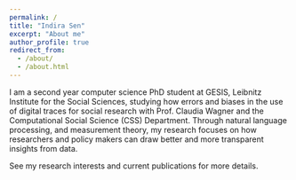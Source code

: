 ```yaml
---
permalink: /
title: "Indira Sen"
excerpt: "About me"
author_profile: true
redirect_from: 
  - /about/
  - /about.html
---
```


I am a second year computer science PhD student at GESIS, Leibnitz Institute for the Social Sciences, studying how errors and biases in the use of digital traces for social research with Prof. Claudia Wagner and the Computational Social Science (CSS) Department. Through natural language processing, and measurement theory, my research focuses on how researchers and policy makers can draw better and more transparent insights from data.

See my research interests and current publications for more details.